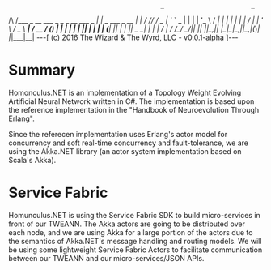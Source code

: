                                               _                        _   
  /\  /\___  _ __ ___  _   _ _ __   ___ _   _| |_   _ ___   _ __   ___| |_ 
 / /_/ / _ \| '_ ` _ \| | | | '_ \ / __| | | | | | | / __| | '_ \ / _ \ __|
/ __  / (_) | | | | | | |_| | | | | (__| |_| | | |_| \__ \_| | | |  __/ |_ 
\/ /_/ \___/|_| |_| |_|\__,_|_| |_|\___|\__,_|_|\__,_|___(_)_| |_|\___|\__|
---[		(c) 2016 The Wizard & The Wyrd, LLC - v0.0.1-alpha		   ]---

Summary
=======
Homonculus.NET is an implementation of a Topology Weight Evolving Artificial 
Neural Network written in C#.  The implementation is based upon the
reference implementation in the "Handbook of Neuroevolution Through Erlang".

Since the referecen implementation uses Erlang's actor model for concurrency
and soft real-time concurrency and fault-tolerance, we are using the
Akka.NET library (an actor system implementation based on Scala's Akka).

Service Fabric
==============
Homunculus.NET is using the Service Fabric SDK to build micro-services in
front of our TWEANN.  The Akka actors are going to be distributed over 
each node, and we are using Akka for a large portion of the actors due to
the semantics of Akka.NET's message handling and routing models.  We will
be using some lightweight Service Fabric Actors to facilitate communication
between our TWEANN and our micro-services/JSON APIs.